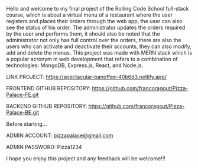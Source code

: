 Hello and welcome to my final project of the Rolling Code School full-stack course, which is about a virtual menu of a restaurant where the user registers and places their orders through the web app, the user can also see the status of his order. The administrator updates the orders required by the user and performs them, it should also be noted that the administrator not only has full control over the orders, there are also the users who can activate and deactivate their accounts, they can also modify, add and delete the menus. This project was made with MERN stack which is a popular acronym in web development that refers to a combination of technologies: MongoDB, Express.js, React, and Node.js.

LINK PROJECT: https://spectacular-banoffee-40b6d3.netlify.app/

FRONTEND GITHUB REPOSITORY: https://github.com/francoragout/Pizza-Palace-FE.git

BACKEND GITHUB REPOSITORY: https://github.com/francoragout/Pizza-Palace-BE.git

Before starting...

ADMIN ACCOUNT: pizzapalace@gmail.com

ADMIN PASSWORD: Pizza1234

I hope you enjoy this project and any feedback will be welcome!!!
